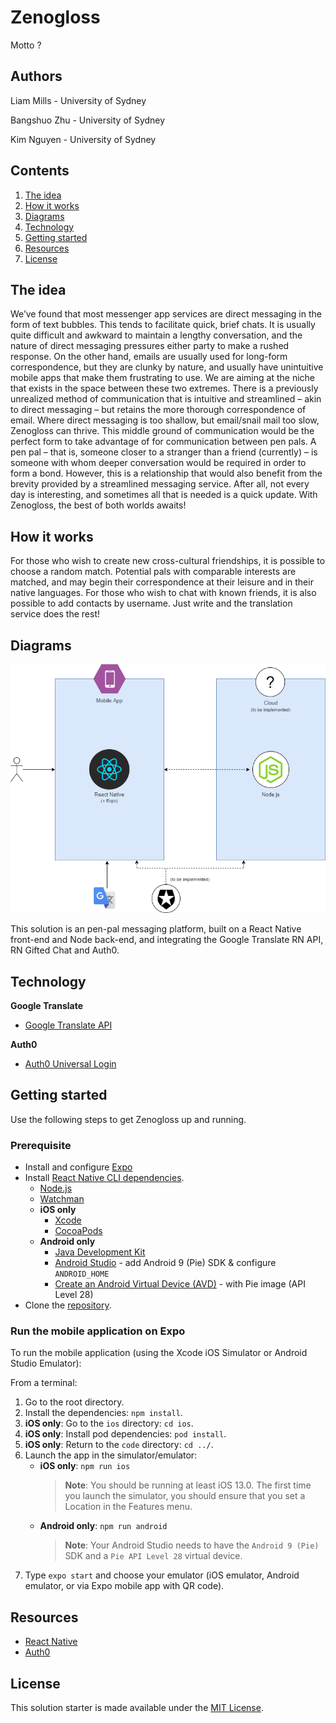 # Zenogloss

Motto ?

## Authors
Liam Mills - University of Sydney

Bangshuo Zhu - University of Sydney

Kim Nguyen - University of Sydney

## Contents

1. [The idea](#the-idea)
2. [How it works](#how-it-works)
3. [Diagrams](#diagrams)
4. [Technology](#technology)
5. [Getting started](#getting-started)
6. [Resources](#resources)
7. [License](#license)

## The idea

We’ve found that most messenger app services are direct messaging in the form of text bubbles. This tends to facilitate quick, brief chats. It is usually quite difficult and awkward to maintain a lengthy conversation, and the nature of direct messaging pressures either party to make a rushed response. On the other hand, emails are usually used for long-form correspondence, but they are clunky by nature, and usually have unintuitive mobile apps that make them frustrating to use. We are aiming at the niche that exists in the space between these two extremes. There is a previously unrealized method of communication that is intuitive and streamlined – akin to direct messaging – but retains the more thorough correspondence of email. Where direct messaging is too shallow, but email/snail mail too slow, Zenogloss can thrive. This middle ground of communication would be the perfect form to take advantage of for communication between pen pals. A pen pal – that is, someone closer to a stranger than a friend (currently) – is someone with whom deeper conversation would be required in order to form a bond. However, this is a relationship that would also benefit from the brevity provided by a streamlined messaging service. After all, not every day is interesting, and sometimes all that is needed is a quick update. With Zenogloss, the best of both worlds awaits!

## How it works

For those who wish to create new cross-cultural friendships, it is possible to choose a random match. Potential pals with comparable interests are matched, and may begin their correspondence at their leisure and in their native languages. For those who wish to chat with known friends, it is also possible to add contacts by username. Just write and the translation service does the rest!

## Diagrams

![Zenogloss architecture diagram](/images/architecture-diagram.png)

This solution is an pen-pal messaging platform, built on a React Native front-end and Node back-end, and integrating the Google Translate RN API, RN Gifted Chat and Auth0.

## Technology

**Google Translate**
- [Google Translate API](https://www.npmjs.com/package/google-translate-api)

**Auth0**
- [Auth0 Universal Login](https://auth0.com/universal-login/)

## Getting started

Use the following steps to get Zenogloss up and running.

### Prerequisite

- Install and configure [Expo](https://docs.expo.io/get-started/installation/)
- Install [React Native CLI dependencies](https://reactnative.dev/docs/getting-started.html).
    - [Node.js](https://nodejs.org/en/)
    - [Watchman](https://facebook.github.io/watchman/docs/install)
    - **iOS only**
        - [Xcode](https://itunes.apple.com/us/app/xcode/id497799835?mt=12)
        - [CocoaPods](https://guides.cocoapods.org/using/getting-started.html)
    - **Android only**
        - [Java Development Kit](https://www.oracle.com/java/technologies/javase-jdk8-downloads.html)
        - [Android Studio](https://developer.android.com/studio/index.html) - add Android 9 (Pie) SDK & configure `ANDROID_HOME`
        - [Create an Android Virtual Device (AVD)](https://developer.android.com/studio/run/managing-avds.html) - with Pie image (API Level 28)
- Clone the [repository](https://github.com/Call-for-Code/Solution-Starter-Kit-Disasters-2020).

### Run the mobile application on Expo

To run the mobile application (using the Xcode iOS Simulator or Android Studio Emulator):

From a terminal:
1. Go to the root directory.
1. Install the dependencies: `npm install`.
1. **iOS only**: Go to the `ios` directory: `cd ios`.
1. **iOS only**: Install pod dependencies: `pod install`.
1. **iOS only**: Return to the `code` directory: `cd ../`.
1. Launch the app in the simulator/emulator:
    - **iOS only**: `npm run ios`
        > **Note**: You should be running at least iOS 13.0. The first time you launch the simulator, you should ensure that you set a Location in the Features menu.
    - **Android only**: `npm run android`
        > **Note**: Your Android Studio needs to have the `Android 9 (Pie)` SDK and a `Pie API Level 28` virtual device.
1. Type `expo start` and choose your emulator (iOS emulator, Android emulator, or via Expo mobile app with QR code).

## Resources

- [React Native](https://reactnative.dev/)
- [Auth0](https://auth0.com/)

## License

This solution starter is made available under the [MIT License](LICENSE).
